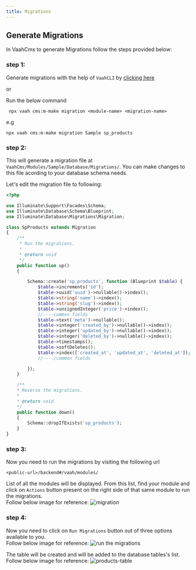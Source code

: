 ```yaml
---
title: Migrations
---
```


## Generate Migrations

In VaahCms to generate Migrations follow the steps provided below:


### step 1: 
Generate migrations with the help of `VaahCLI` by [clicking here](../../../../vaahcli)

or

Run the below command
```shell
 npx vaah cms:m-make migration <module-name> <migration-name>
 ```
e.g

```shell
npx vaah cms:m-make migration Sample sp_products
```

### step 2: 
This will generate a migration file at `VaahCms/Modules/Sample/Database/Migrations/`. 
You can make changes to this file acording to your database schema needs.

Let's edit the migration file to following:

```php
<?php

use Illuminate\Support\Facades\Schema;
use Illuminate\Database\Schema\Blueprint;
use Illuminate\Database\Migrations\Migration;

class SpProducts extends Migration
{
    /**
     * Run the migrations.
     *
     * @return void
     */
    public function up()
    {

        Schema::create('sp_products', function (Blueprint $table) {
            $table->increments('id');
            $table->uuid('uuid')->nullable()->index();
            $table->string('name')->index();
            $table->string('slug')->index();
            $table->unsignedInteger('price')->index();
            //----common fields
            $table->text('meta')->nullable();
            $table->integer('created_by')->nullable()->index();
            $table->integer('updated_by')->nullable()->index();
            $table->integer('deleted_by')->nullable()->index();
            $table->timestamps();
            $table->softDeletes();
            $table->index(['created_at', 'updated_at', 'deleted_at']);
            //----/common fields

        });
    }

    /**
    * Reverse the migrations.
    *
    * @return void
    */
    public function down()
    {
        Schema::dropIfExists('sp_products');
    }
}

```
### step 3:
Now you need to run the migrations by visiting the following url
```http
<public-url>/backend#/vaah/modules/
```
List of all the modules will be displayed. From this list,
find your module and click on `Actions` button present on the right
side of that same module to run the migrations.   
Follow below image for reference:
<img src="/images/migration-1.png" alt="migration">

### step 4:
Now you need to click on `Run Migrations` button out of three options available to you.   
Follow below image for reference:
<img src="/images/migration-2.png" alt="run the migrations">

The table will be created and will be added to the database tables's list.   
Follow below image for reference:
<img src="/images/migration-3.png" alt="products-table">

